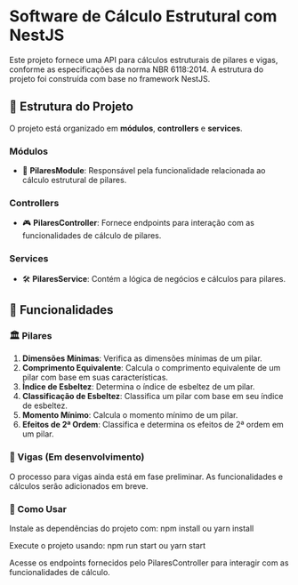 # Software de Cálculo Estrutural com NestJS

Este projeto fornece uma API para cálculos estruturais de pilares e vigas, conforme as especificações da norma NBR 6118:2014. A estrutura do projeto foi construída com base no framework NestJS.

## 📁 Estrutura do Projeto

O projeto está organizado em **módulos**, **controllers** e **services**.

### Módulos

- 📘 **PilaresModule**: Responsável pela funcionalidade relacionada ao cálculo estrutural de pilares.

### Controllers

- 🎮 **PilaresController**: Fornece endpoints para interação com as funcionalidades de cálculo de pilares.

### Services

- 🛠 **PilaresService**: Contém a lógica de negócios e cálculos para pilares.

## 🚀 Funcionalidades

### 🏛 Pilares

1. **Dimensões Mínimas**: Verifica as dimensões mínimas de um pilar.
2. **Comprimento Equivalente**: Calcula o comprimento equivalente de um pilar com base em suas características.
3. **Índice de Esbeltez**: Determina o índice de esbeltez de um pilar.
4. **Classificação de Esbeltez**: Classifica um pilar com base em seu índice de esbeltez.
5. **Momento Mínimo**: Calcula o momento mínimo de um pilar.
6. **Efeitos de 2ª Ordem**: Classifica e determina os efeitos de 2ª ordem em um pilar.

### 🌉 Vigas (Em desenvolvimento)

O processo para vigas ainda está em fase preliminar. As funcionalidades e cálculos serão adicionados em breve.

### 💼 Como Usar 

 Instale as dependências do projeto com:  npm install ou yarn install 

 Execute o projeto usando: npm run start ou  yarn start 

 Acesse os endpoints fornecidos pelo PilaresController para interagir com as funcionalidades de cálculo.

